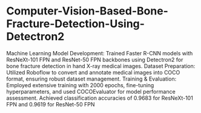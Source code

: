 # Computer-Vision-Based-Bone-Fracture-Detection-Using-Detectron2

Machine Learning Model Development: Trained Faster R-CNN models with ResNeXt-101 FPN and ResNet-50 FPN backbones using Detectron2 for bone fracture detection in hand X-ray medical images.
Dataset Preparation: Utilized Roboflow to convert and annotate medical images into COCO format, ensuring robust dataset management.
Training & Evaluation: Employed extensive training with 2000 epochs, fine-tuning hyperparameters, and used COCOEvaluator for model performance assessment. Achieved classification accuracies of 0.9683 for ResNeXt-101 FPN and 0.9619 for ResNet-50 FPN

